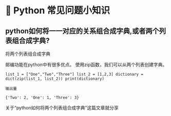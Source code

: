

# 🚠 Python 常见问题小知识

## python如何将一一对应的关系组合成字典,或者两个列表组合成字典?

将两个列表组合成字典

邮编功能在python中有很多优点。 使用zip函数，我们可以从两个列表创建字典。

```
list_1 = ["One","Two","Three"] list_2 = [1,2,3] dictionary = dict(zip(list_1, list_2)) print(dictionary)

输出量

{'Two': 2, 'One': 1, 'Three': 3}
```


关于“python如何将两个列表组合成字典”这篇文章就分享